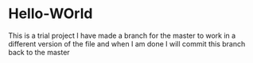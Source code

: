 # Hello-WOrld
This is a trial project 
I have made a branch for the master to work in a different version of the file
and when I am done I will commit this branch back to the master
